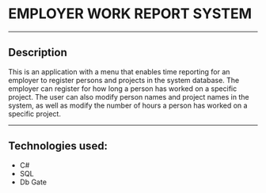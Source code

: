 # EMPLOYER WORK REPORT SYSTEM

---

## Description

This is an application with a menu that enables time reporting for an employer to register persons and projects in the system database. The employer can register for how long a person has worked on a specific project. The user can also modify person names and project names in the system, as well as modify the number of hours a person has worked on a specific project.

---

## Technologies used:

- C#
- SQL
- Db Gate

